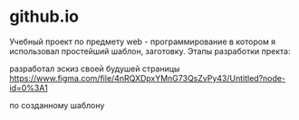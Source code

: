 # github.io
Учебный проект по предмету web - программирование в котором я использовал простейший шаблон, заготовку.
Этапы разработки пректа:


 разработал эскиз своей будушей страницы https://www.figma.com/file/4nRQXDpxYMnG73QsZvPy43/Untitled?node-id=0%3A1   
 
 
 по созданному шаблону 
